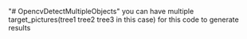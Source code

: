 "# OpencvDetectMultipleObjects" 
you can have multiple target_pictures(tree1 tree2 tree3 in this case) for this code to generate results
